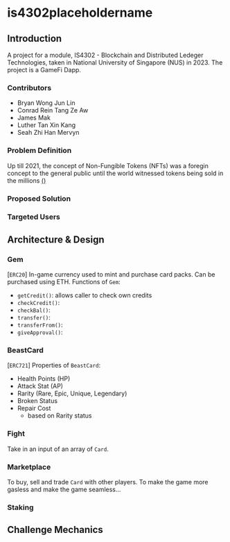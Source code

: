 # is4302placeholdername

## Introduction
A project for a module, IS4302 - Blockchain and Distributed Ledeger Technologies, taken in National University of Singapore (NUS) in 2023. The project is a GameFi Dapp.

### Contributors
- Bryan Wong Jun Lin
- Conrad Rein Tang Ze Aw
- James Mak
- Luther Tan Xin Kang
- Seah Zhi Han Mervyn

### Problem Definition
Up till 2021, the concept of Non-Fungible Tokens (NFTs) was a foregin concept to the general public until the world witnessed tokens being sold in the millions [()]()

### Proposed Solution

### Targeted Users


## Architecture & Design

### Gem
[`ERC20`]
In-game currency used to mint and purchase card packs. Can be purchased using ETH.
Functions of `Gem`:
- `getCredit()`: allows caller to check own credits
- `checkCredit()`: 
- `checkBal()`:
- `transfer()`: 
- `transferFrom()`: 
- `giveApproval()`: 

### BeastCard
[`ERC721`]
Properties of `BeastCard`:
- Health Points (HP)
- Attack Stat (AP)
- Rarity (Rare, Epic, Unique, Legendary)
- Broken Status
- Repair Cost
  - based on Rarity status

### Fight
Take in an input of an array of `Card`.

### Marketplace
To buy, sell and trade `Card` with other players.
To make the game more gasless and make the game seamless... 

### Staking

## Challenge Mechanics

#